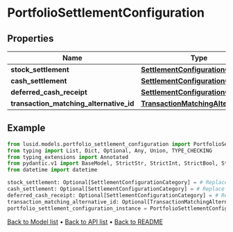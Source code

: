 # PortfolioSettlementConfiguration

## Properties
Name | Type | Description | Notes
------------ | ------------- | ------------- | -------------
**stock_settlement** | [**SettlementConfigurationCategory**](SettlementConfigurationCategory.md) |  | [optional] 
**cash_settlement** | [**SettlementConfigurationCategory**](SettlementConfigurationCategory.md) |  | [optional] 
**deferred_cash_receipt** | [**SettlementConfigurationCategory**](SettlementConfigurationCategory.md) |  | [optional] 
**transaction_matching_alternative_id** | [**TransactionMatchingAlternativeId**](TransactionMatchingAlternativeId.md) |  | [optional] 
## Example

```python
from lusid.models.portfolio_settlement_configuration import PortfolioSettlementConfiguration
from typing import List, Dict, Optional, Any, Union, TYPE_CHECKING
from typing_extensions import Annotated
from pydantic.v1 import BaseModel, StrictStr, StrictInt, StrictBool, StrictFloat, StrictBytes, Field, validator, ValidationError, conlist, constr
from datetime import datetime

stock_settlement: Optional[SettlementConfigurationCategory] = # Replace with your value
cash_settlement: Optional[SettlementConfigurationCategory] = # Replace with your value
deferred_cash_receipt: Optional[SettlementConfigurationCategory] = # Replace with your value
transaction_matching_alternative_id: Optional[TransactionMatchingAlternativeId] = # Replace with your value
portfolio_settlement_configuration_instance = PortfolioSettlementConfiguration(stock_settlement=stock_settlement, cash_settlement=cash_settlement, deferred_cash_receipt=deferred_cash_receipt, transaction_matching_alternative_id=transaction_matching_alternative_id)

```

[Back to Model list](../README.md#documentation-for-models) &#8226; [Back to API list](../README.md#documentation-for-api-endpoints) &#8226; [Back to README](../README.md)

